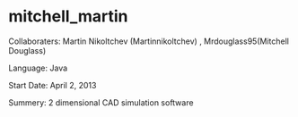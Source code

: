 mitchell_martin
===============
Collaboraters: Martin Nikoltchev (Martinnikoltchev) , Mrdouglass95(Mitchell Douglass)

Language: Java

Start Date: April 2, 2013

Summery:
2 dimensional CAD simulation software
